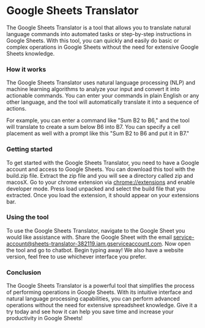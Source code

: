 <h1>Google Sheets Translator</h1>

The Google Sheets Translator is a tool that allows you to translate natural language commands into automated tasks or step-by-step instructions in Google Sheets. With this tool, you can quickly and easily do basic or complex operations in Google Sheets without the need for extensive Google Sheets knowledge. 

<h3>How it works</h3>

The Google Sheets Translator uses natural language processing (NLP) and machine learning algorithms to analyze your input and convert it into actionable commands. You can enter your commands in plain English or any other language, and the tool will automatically translate it into a sequence of actions.

For example, you can enter a command like "Sum B2 to B6," and the tool will translate to create a sum below B6 into B7. You can specify a cell placement as well with a prompt like this "Sum B2 to B6 and put it in B7."

<h3>Getting started</h3>

To get started with the Google Sheets Translator, you need to have a Google account and access to Google Sheets. You can download this tool with the build.zip file. Extract the zip file and you will see a directory called zip and macosX. Go to your chrome extension via [chrome://extensions](chrome://extensions) and enable developer mode. Press load unpacked and select the build file that you extracted. Once you load the extension, it should appear on your extensions bar. 


<h3>Using the tool</h3>

To use the Google Sheets Translator, navigate to the Google Sheet you would like assistance with. Share the Google Sheet with the email service-account@sheets-translator-382119.iam.gserviceaccount.com. Now open the tool and go to chatbot. Begin typing away! We also have a website version, feel free to use whichever interface you prefer.


<h3>Conclusion</h3>

The Google Sheets Translator is a powerful tool that simplifies the process of performing  operations in Google Sheets. With its intuitive interface and natural language processing capabilities, you can perform advanced operations without the need for extensive spreadsheet knowledge. Give it a try today and see how it can help you save time and increase your productivity in Google Sheets!

